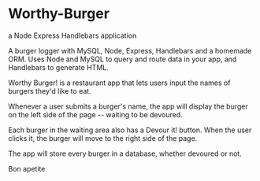 # Worthy-Burger
a Node Express Handlebars application 

A burger logger with MySQL, Node, Express, Handlebars and a homemade ORM. Uses Node and MySQL to query and route data in your app, and Handlebars to generate HTML.

Worthy Burger! is a restaurant app that lets users input the names of burgers they'd like to eat.

Whenever a user submits a burger's name, the app will display the burger on the left side of the page -- waiting to be devoured.

Each burger in the waiting area also has a Devour it! button. When the user clicks it, the burger will move to the right side of the page.

The app will store every burger in a database, whether devoured or not.

Bon apetite

